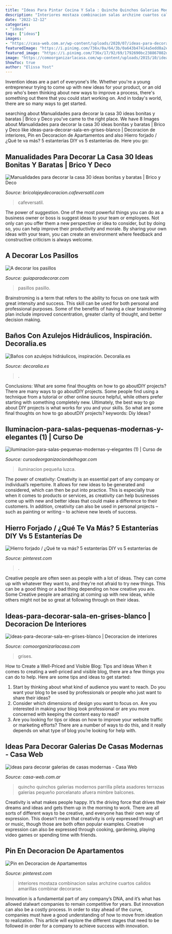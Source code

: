 ```yaml
---
title: "Ideas Para Pintar Cocina Y Sala : Quincho Quinchos Galerias Modernos Parrilla Pileta Asadores Terrazas Galerías Pequeño Porcelanato Afuera Mimbre Balcones"
description: "Interiores mostaza combinacion salas archzine cuartos calidos amarillas combinar decorarse"
date: "2022-12-12"
categories:
- "ideas"
tags: ["ideas"]
images:
- "https://casa-web.com.ar/wp-content/uploads/2020/07/ideas-para-decorar-galerias-de-casas-modernas.jpg"
featuredImage: "https://i.pinimg.com/736x/0a/64/3b/0a643b47414a5edd8a2edec78e6bb30b.jpg"
featured_image: "https://i.pinimg.com/736x/17/92/69/1792690bc238867082d0a93d6943424a--living-room-furniture-metal-furniture.jpg"
image: "https://comoorganizarlacasa.com/wp-content/uploads/2015/10/ideas-para-decorar-sala-en-grises-blanco.jpg"
ShowToc: true
author: "Elissa Yost"
---
```



Invention ideas are a part of everyone's life. Whether you're a young entrepreneur trying to come up with new ideas for your product, or an old pro who's been thinking about new ways to improve a process, there's something out there that you could start working on. And in today's world, there are so many ways to get started.

	

		
searching about Manualidades para decorar la casa 30 ideas bonitas y baratas | Brico y Deco you've came to the right place. We have 8 Images about Manualidades para decorar la casa 30 ideas bonitas y baratas | Brico y Deco like ideas-para-decorar-sala-en-grises-blanco | Decoracion de interiores, Pin en Decoracion de Apartamentos and also Hierro forjado / ¿Qué te va más? 5 estanterías DIY vs 5 estanterías de. Here you go:
		
    
## Manualidades Para Decorar La Casa 30 Ideas Bonitas Y Baratas | Brico Y Deco

<img loading=lazy src="https://bricolajeydecoracion.cafeversatil.com/wp-content/uploads/2016/10/005-42.jpg" onerror="this.onerror=null;this.src='https://tse3.mm.bing.net/th?id=OIP.pIGa9XgI_O6L1HbLODpuugHaJ4&amp;pid=15.1';" alt="Manualidades para decorar la casa 30 ideas bonitas y baratas | Brico y Deco">

_Source: bricolajeydecoracion.cafeversatil.com_

>cafeversatil. 

	

The power of suggestion.
One of the most powerful things you can do as a business owner or boss is suggest ideas to your team or employees. Not only can you offer them a new perspective or idea to consider, but by doing so, you can help improve their productivity and morale. By sharing your own ideas with your team, you can create an environment where feedback and constructive criticism is always welcome.

    
## A Decorar Los Pasillos

<img loading=lazy src="https://www.guiaparadecorar.com/wp-content/uploads/2013/03/decoracion-de-pasillos-06-480x640.jpg" onerror="this.onerror=null;this.src='https://tse3.mm.bing.net/th?id=OIP._1B1heHRKiiswFEkoc-_mAHaJ4&amp;pid=15.1';" alt="A decorar los pasillos">

_Source: guiaparadecorar.com_

>pasillos pasillo. 

	

Brainstroming is a term that refers to the ability to focus on one task with great intensity and success. This skill can be used for both personal and professional purposes. Some of the benefits of having a clear brainstroming plan include improved concentration, greater clarity of thought, and better decision making.

    
## Baños Con Azulejos Hidráulicos, Inspiración. Decoralia.es

<img loading=lazy src="http://www.decoralia.es/wp-content/uploads/azulejos-hidraulicos-ba%C3%B1o-3.jpg" onerror="this.onerror=null;this.src='https://tse4.mm.bing.net/th?id=OIP.TzVijDQaXdgQhoIlnmd3PQHaLH&amp;pid=15.1';" alt="Baños con azulejos hidráulicos, inspiración. Decoralia.es">

_Source: decoralia.es_

>. 

	

Conclusions: What are some final thoughts on how to go aboutDIY projects?
There are many ways to go aboutDIY projects. Some people find using a technique from a tutorial or other online source helpful, while others prefer starting with something completely new. Ultimately, the best way to go about DIY projects is what works for you and your skills. So what are some final thoughts on how to go aboutDIY projects? keywords: Diy Ideas?

    
## Iluminacion-para-salas-pequenas-modernas-y-elegantes (1) | Curso De

<img loading=lazy src="https://cursodeorganizaciondelhogar.com/wp-content/uploads/2017/08/iluminacion-para-salas-pequenas-modernas-y-elegantes-1.jpg" onerror="this.onerror=null;this.src='https://tse2.mm.bing.net/th?id=OIP.Sz2wSx8-1YOH2xCJNnF0FgHaMI&amp;pid=15.1';" alt="iluminacion-para-salas-pequenas-modernas-y-elegantes (1) | Curso de">

_Source: cursodeorganizaciondelhogar.com_

>iluminacion pequeña luzca. 

	

The power of creativity:
Creativity is an essential part of any company or individual’s repertoire. It allows for new ideas to be generated and considered, which can then be put into practice. This is especially true when it comes to products or services, as creativity can help businesses come up with new and better ideas that could make a difference to their customers. In addition, creativity can also be used in personal projects – such as painting or writing – to achieve new levels of success.

    
## Hierro Forjado / ¿Qué Te Va Más? 5 Estanterías DIY Vs 5 Estanterías De

<img loading=lazy src="https://i.pinimg.com/736x/17/92/69/1792690bc238867082d0a93d6943424a--living-room-furniture-metal-furniture.jpg" onerror="this.onerror=null;this.src='https://tse2.mm.bing.net/th?id=OIP.xCHhI85PmT95g3PvcJJtQgHaLH&amp;pid=15.1';" alt="Hierro forjado / ¿Qué te va más? 5 estanterías DIY vs 5 estanterías de">

_Source: pinterest.com_

>. 

	

Creative people are often seen as people with a lot of ideas. They can come up with whatever they want to, and they're not afraid to try new things. This can be a good thing or a bad thing depending on how creative you are. Some Creative people are amazing at coming up with new ideas, while others might not be so great at following through on their ideas.

    
## Ideas-para-decorar-sala-en-grises-blanco | Decoracion De Interiores

<img loading=lazy src="https://comoorganizarlacasa.com/wp-content/uploads/2015/10/ideas-para-decorar-sala-en-grises-blanco.jpg" onerror="this.onerror=null;this.src='https://tse2.mm.bing.net/th?id=OIP.3tE2WRPZ7BcjVIRHrb7XXgHaLJ&amp;pid=15.1';" alt="ideas-para-decorar-sala-en-grises-blanco | Decoracion de interiores">

_Source: comoorganizarlacasa.com_

>grises. 

	

How to Create a Well-Priced and Visible Blog: Tips and Ideas
When it comes to creating a well-priced and visible blog, there are a few things you can do to help. Here are some tips and ideas to get started: 
1. Start by thinking about what kind of audience you want to reach. Do you want your blog to be used by professionals or people who just want to share their ideas? 
2. Consider which dimensions of design you want to focus on. Are you interested in making your blog look professional or are you more concerned with keeping the content easy to read? 
3. Are you looking for tips or ideas on how to improve your website traffic or marketing efforts? There are a number of ways to do this, and it really depends on what type of blog you’re looking for help with. 

    
## Ideas Para Decorar Galerias De Casas Modernas - Casa Web

<img loading=lazy src="https://casa-web.com.ar/wp-content/uploads/2020/07/ideas-para-decorar-galerias-de-casas-modernas.jpg" onerror="this.onerror=null;this.src='https://tse1.mm.bing.net/th?id=OIP.mnkjVZL4nj6okAaazEMMSwAAAA&amp;pid=15.1';" alt="ideas para decorar galerias de casas modernas - Casa Web">

_Source: casa-web.com.ar_

>quincho quinchos galerias modernos parrilla pileta asadores terrazas galerías pequeño porcelanato afuera mimbre balcones. 

	

Creativity is what makes people happy. It’s the driving force that drives their dreams and ideas and gets them up in the morning to work. There are all sorts of different ways to be creative, and everyone has their own way of expression. This doesn’t mean that creativity is only expressed through art or music, though those are both often popular examples. Creative expression can also be expressed through cooking, gardening, playing video games or spending time with friends.

    
## Pin En Decoracion De Apartamentos

<img loading=lazy src="https://i.pinimg.com/736x/0a/64/3b/0a643b47414a5edd8a2edec78e6bb30b.jpg" onerror="this.onerror=null;this.src='https://tse3.mm.bing.net/th?id=OIP.CXFJXNwZNazQN2WBCdhdggHaLH&amp;pid=15.1';" alt="Pin en Decoracion de Apartamentos">

_Source: pinterest.com_

>interiores mostaza combinacion salas archzine cuartos calidos amarillas combinar decorarse. 

	

Innovation is a fundamental part of any company’s DNA, and it’s what has allowed stalwart companies to remain competitive for years. But innovation can also be a costly process. In order to stay ahead of the curve, companies must have a good understanding of how to move from ideation to realization. This article will explore the different stages that need to be followed in order for a company to achieve success with innovation.

